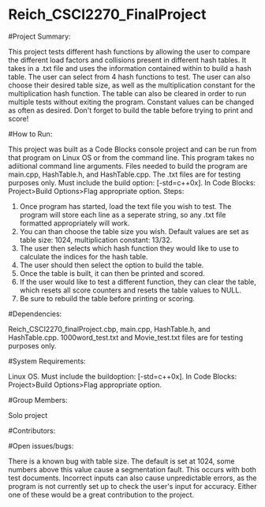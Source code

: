 # Reich_CSCI2270_FinalProject

#Project Summary:

This project tests different hash functions by allowing the user to compare the different load factors and collisions
present in different hash tables.  It takes in a .txt file and uses the information contained within to build a hash table.  The user can select from 4 hash functions to test.  The user can also choose their desired table size, as well as the multiplication constant for the multiplication hash function.  The table can also be cleared in order to run multiple tests without exiting the program.  Constant values can be changed as often as desired.
Don't forget to build the table before trying to print and score!

#How to Run:

This project was built as a Code Blocks console project and can be run from that program on Linux OS or from the command line.  This program takes no adiitional command line arguments. Files needed to build the program are main.cpp, HashTable.h, and HashTable.cpp.  The .txt files are for testing purposes only.  Must include the build
option: [-std=c++0x].  In Code Blocks: Project>Build Options>Flag appropriate option.
Steps:
1. Once program has started, load the text file you wish to test. The program will store each line as a seperate string, so any .txt file formatted appropriately will work.  
2. You can than choose the table size you wish. Default values are set as table size: 1024, multiplication constant: 13/32.
3. The user then selects which hash function they would like to use to calculate the indices for the hash table.
4. The user should then select the option to build the table.
5. Once the table is built, it can then be printed and scored.
6. If the user would like to test a different function, they can clear the table, which resets all score counters and resets the table values to NULL.
7. Be sure to rebuild the table before printing or scoring.

#Dependencies:

Reich_CSCI2270_finalProject.cbp, main.cpp, HashTable.h, and HashTable.cpp.  1000word_test.txt and Movie_test.txt files are for testing purposes only.  

#System Requirements:

Linux OS. Must include the buildoption: [-std=c++0x].  In Code Blocks: Project>Build Options>Flag appropriate option.

#Group Members:

Solo project

#Contributors:

#Open issues/bugs:

There is a known bug with table size. The default is set at 1024, some numbers above this value cause a segmentation fault.  This occurs with both test documents.
Incorrect inputs can also cause unpredictable errors, as the program is not currently set up to check the 
user's input for accuracy.
Either one of these would be a great contribution to the project.

